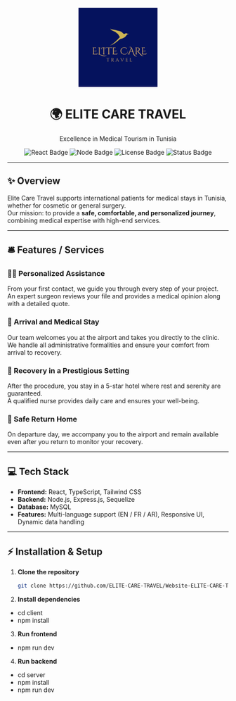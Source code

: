 <p align="center">
  <img src="/client/src/assets/logo.png" alt="Elite Care Travel" width="180"/>
</p>

<h1 align="center">🌍 ELITE CARE TRAVEL</h1>
<p align="center">
  Excellence in Medical Tourism in Tunisia
</p>

<!-- Badges -->
<p align="center">
  <img src="https://img.shields.io/badge/React-18-blue?logo=react" alt="React Badge"/>
  <img src="https://img.shields.io/badge/Node.js-Express-green?logo=node.js" alt="Node Badge"/>
  <img src="https://img.shields.io/badge/License-MIT-yellow" alt="License Badge"/>
  <img src="https://img.shields.io/badge/Status-Active-brightgreen" alt="Status Badge"/>
</p>

---

## ✨ Overview
Elite Care Travel supports international patients for medical stays in Tunisia, whether for cosmetic or general surgery.  
Our mission: to provide a **safe, comfortable, and personalized journey**, combining medical expertise with high-end services.

---

## 🛎️ Features / Services
### 👩‍⚕️ Personalized Assistance
From your first contact, we guide you through every step of your project.  
An expert surgeon reviews your file and provides a medical opinion along with a detailed quote.

### 🛬 Arrival and Medical Stay
Our team welcomes you at the airport and takes you directly to the clinic.  
We handle all administrative formalities and ensure your comfort from arrival to recovery.

### 🏨 Recovery in a Prestigious Setting
After the procedure, you stay in a 5-star hotel where rest and serenity are guaranteed.  
A qualified nurse provides daily care and ensures your well-being.

### 🛫 Safe Return Home
On departure day, we accompany you to the airport and remain available even after you return to monitor your recovery.

---

## 💻 Tech Stack
- **Frontend:** React, TypeScript, Tailwind CSS  
- **Backend:** Node.js, Express.js, Sequelize  
- **Database:** MySQL  
- **Features:** Multi-language support (EN / FR / AR), Responsive UI, Dynamic data handling  

---

## ⚡ Installation & Setup
1. **Clone the repository**
   ```bash
   git clone https://github.com/ELITE-CARE-TRAVEL/Website-ELITE-CARE-TRAVEL.git

2. **Install dependencies**
- cd client
- npm install 

3. **Run frontend**
- npm run dev

4. **Run backend**
- cd server
- npm install
- npm run dev